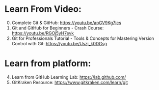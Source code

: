 # Learn From Video:
0) Complete Git & GitHub: https://youtu.be/apGV9Kg7ics
1)  Git and GitHub for Beginners - Crash Course: https://youtu.be/RGOj5yH7evk<br>
2) Git for Professionals Tutorial - Tools & Concepts for Mastering Version Control with Git: https://youtu.be/Uszj_k0DGsg <br>

# Learn from platform: 
4) Learn from GitHub Learning  Lab: https://lab.github.com/ <br>
5) GitKraken Resource: https://www.gitkraken.com/learn/git <br>
